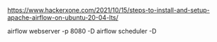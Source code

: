 https://www.hackerxone.com/2021/10/15/steps-to-install-and-setup-apache-airflow-on-ubuntu-20-04-lts/


airflow webserver -p 8080 -D
airflow scheduler -D